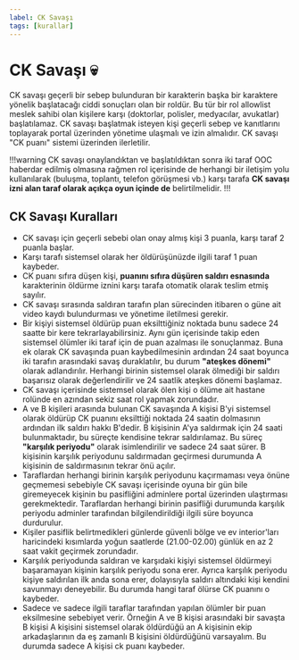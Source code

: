 ```yaml
---
label: CK Savaşı
tags: [kurallar]
---
```


# CK Savaşı :skull:

CK savaşı geçerli bir sebep bulunduran bir karakterin başka bir karaktere yönelik başlatacağı ciddi sonuçları olan bir roldür. Bu tür bir rol allowlist meslek sahibi olan kişilere karşı (doktorlar, polisler, medyacılar, avukatlar) başlatılamaz. CK savaşı başlatmak isteyen kişi geçerli sebep ve kanıtlarını toplayarak portal üzerinden yönetime ulaşmalı ve izin almalıdır. CK savaşı "CK puanı" sistemi üzerinden ilerletilir.

!!!warning
CK savaşı onaylandıktan ve başlatıldıktan sonra iki taraf OOC haberdar edilmiş olmasına rağmen rol içerisinde de herhangi bir iletişim yolu kullanılarak (buluşma, toplantı, telefon görüşmesi vb.) karşı tarafa **CK savaşı izni alan taraf olarak açıkça oyun içinde de** belirtilmelidir.
!!!

## CK Savaşı Kuralları

- CK savaşı için geçerli sebebi olan onay almış kişi 3 puanla, karşı taraf 2 puanla başlar.
- Karşı tarafı sistemsel olarak her öldürüşünüzde ilgili taraf 1 puan kaybeder.
- CK puanı sıfıra düşen kişi, **puanını sıfıra düşüren saldırı esnasında** karakterinin öldürme iznini karşı tarafa otomatik olarak teslim etmiş sayılır.
- CK savaşı sırasında saldıran tarafın plan sürecinden itibaren o güne ait video kaydı bulundurması ve yönetime iletilmesi gerekir.
- Bir kişiyi sistemsel öldürüp puan eksilttiğiniz noktada bunu sadece 24 saatte bir kere tekrarlayabilirsiniz. Aynı gün içerisinde takip eden sistemsel ölümler iki taraf için de puan azalması ile sonuçlanmaz. Buna ek olarak CK savaşında puan kaybedilmesinin ardından 24 saat boyunca iki tarafın arasındaki savaş duraklatılır, bu durum **"ateşkes dönemi"** olarak adlandırılır. Herhangi birinin sistemsel olarak ölmediği bir saldırı başarısız olarak değerlendirilir ve 24 saatlik ateşkes dönemi başlamaz.
- CK savaşı içerisinde sistemsel olarak ölen kişi o ölüme ait hastane rolünde en azından sekiz saat rol yapmak zorundadır.
- A ve B kişileri arasında bulunan CK savaşında A kişisi B'yi sistemsel olarak öldürüp CK puanını eksilttiği noktada 24 saatin dolmasının ardından ilk saldırı hakkı B'dedir. B kişisinin A'ya saldırmak için 24 saati bulunmaktadır, bu süreçte kendisine tekrar saldırılamaz. Bu süreç **"karşılık periyodu"** olarak isimlendirilir ve sadece 24 saat sürer. B kişisinin karşılık periyodunu saldırmadan geçirmesi durumunda A kişisinin de saldırmasının tekrar önü açılır.
- Taraflardan herhangi birinin karşılık periyodunu kaçırmaması veya önüne geçmemesi sebebiyle CK savaşı içerisinde oyuna bir gün bile giremeyecek kişinin bu pasifliğini adminlere portal üzerinden ulaştırması gerekmektedir. Taraflardan herhangi birinin pasifliği durumunda karşılık periyodu adminler tarafından bilgilendirildiği ilgili süre boyunca durdurulur.
- Kişiler pasiflik belirtmedikleri günlerde güvenli bölge ve ev interior'ları haricindeki kısımlarda yoğun saatlerde (21.00-02.00) günlük en az 2 saat vakit geçirmek zorundadır.
- Karşılık periyodunda saldıran ve karşıdaki kişiyi sistemsel öldürmeyi başaramayan kişinin karşılık periyodu sona erer. Ayrıca karşılık periyodu kişiye saldırılan ilk anda sona erer, dolayısıyla saldırı altındaki kişi kendini savunmayı deneyebilir. Bu durumda hangi taraf ölürse CK puanını o kaybeder.
- Sadece ve sadece ilgili taraflar tarafından yapılan ölümler bir puan eksilmesine sebebiyet verir. Örneğin A ve B kişisi arasındaki bir savaşta B kişisi A kişisini sistemsel olarak öldürdüğü an A kişisinin ekip arkadaşlarının da eş zamanlı B kişisini öldürdüğünü varsayalım. Bu durumda sadece A kişisi ck puanı kaybeder.
